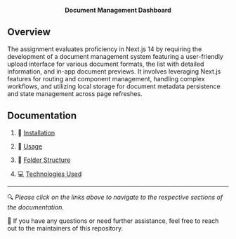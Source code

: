 <p align="center" style="font-weight: bold">Document Management Dashboard<br/>
</p>

## Overview

The assignment evaluates proficiency in Next.js 14 by requiring the development of a document management system featuring a user-friendly upload interface for various document formats, the list with detailed information, and in-app document previews. It involves leveraging Next.js features for routing and component management, handling complex workflows, and utilizing local storage for document metadata persistence and state management across page refreshes.

## Documentation

1. 🚀 [Installation](documentation/Installation.md)

2. 📝 [Usage](documentation/Usage.md)

3. 📂 [Folder Structure](documentation/FolderStructure.md)

4. 💻 [Technologies Used](documentation/TechnologiesUsed.md)

---

🔍 *Please click on the links above to navigate to the respective sections of the documentation.*

📌 If you have any questions or need further assistance, feel free to reach out to the maintainers of this repository.
